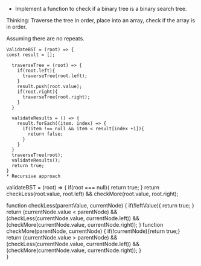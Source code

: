 * Implement a function to check if a binary tree is a binary search tree.

Thinking:
Traverse the tree in order, place into an array, check if the array is in order.

Assuming there are no repeats.
```
ValidateBST = (root) => {
const result = [];

  traverseTree = (root) => {
    if(root.left){
      traverseTree(root.left);
    }
    result.push(root.value);
    if(root.right){
      traverseTree(root.right);
    }
  }
  
  validateResults = () => {
    result.forEach((item. index) => {
      if(item !== null && item < result[index +1]){
        return false;
      }
    }
  }
  traverseTree(root);
  validateResults();
  return true;
}
* Recursive approach
```
validateBST = (root) => {
  if(root === null){
    return true;
  }
  return checkLess(root.value, root.left) && checkMore(root.value, root.right);
  
  function checkLess(parentValue, currentNode) {
    if(!leftValue){
      return true;
    }
    return (currentNode.value < parentNode) && (checkLess(currentNode.value, currentNode.left)) && (checkMore(currentNode.value, currentNode.right));
  }
  function checkMore(parentNode, currentNode) {
    if(!currentNode){return true;}
    return (currentNode.value > parentNode) && (checkLess(currentNode.value, currentNode.left)) &&            (checkMore(currentNode.value, currentNode.right));
  }  
}

```

